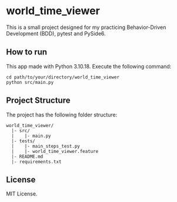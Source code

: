# world_time_viewer
This is a small project designed for my practicing Behavior-Driven Development (BDD), pytest and PySide6.

## How to run
This app made with Python 3.10.18.
Execute the following command:
```
cd path/to/your/directory/world_time_viewer
python src/main.py
```

## Project Structure
The project has the following folder structure:

```
world_time_viewer/
  |- src/
  |    |- main.py
  |- tests/
  |    |- main_steps_test.py
  |    |- world_time_viewer.feature
  |- README.md
  |- requirements.txt
```

## License
MIT License.
